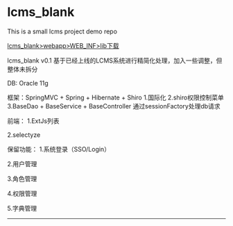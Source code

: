 # lcms_blank
This is a small lcms project demo repo

[lcms_blank>webapp>WEB_INF>lib下载
](http://pan.baidu.com/s/1pLnQe4j)
 
lcms_blank v0.1
基于已经上线的LCMS系统进行精简化处理，加入一些调整，但整体未拆分

DB:
Oracle 11g


框架：SpringMVC + Spring + Hibernate + Shiro
1.国际化
2.shiro权限控制菜单
3.BaseDao + BaseService + BaseController
通过sessionFactory处理db请求

前端：
1.ExtJs列表

2.selectyze


保留功能：
1.系统登录（SSO/Login）

2.用户管理

3.角色管理

4.权限管理

5.字典管理




---------------------------------